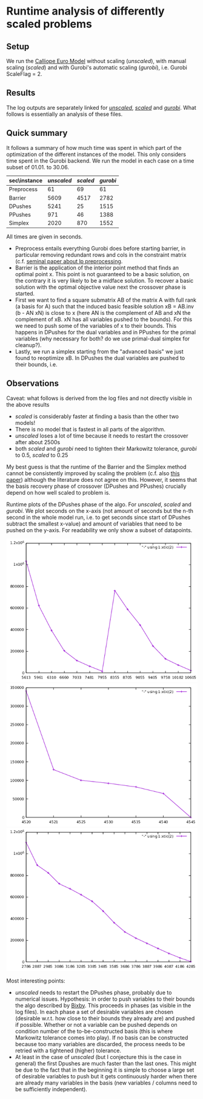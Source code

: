 # Runtime analysis of differently scaled problems

## Setup

We run the [Calliope Euro Model](https://github.com/timtroendle/euro-calliope) without scaling (*unscaled*), with manual scaling (*scaled*) and with Gurobi's automatic scaling (*gurobi*), i.e. Gurobi ScaleFlag = 2.

## Results

The log outputs are separately linked for [*unscaled*](./analysis/unscaled.log), [*scaled*](./analysis/scaled.log) and [*gurobi*](./analysis/gurobiscaled.log). What follows is essentially an analysis of these files.

## Quick summary

It follows a summary of how much time was spent in which part of the optimization of the different instances of the model. This only considers time spent in the Gurobi backend. We run the model in each case on a time subset of 01.01. to 30.06.

|sec\\instance|	*unscaled*|	*scaled*|	*gurobi*|	
|---|---|---|---|
|Preprocess |	61 | 69 |	61 |
|Barrier | 5609 | 4517 | 2782 |
|DPushes | 5241 | 25 | 1515 |
|PPushes | 971 | 46 | 1388 |
|Simplex | 2020 | 870 | 1552 |

All times are given in seconds. 
- Preprocess entails everything Gurobi does before starting barrier, in particular removing redundant rows and cols in the constraint matrix (c.f. [seminal paper about lp preprocessing](https://link.springer.com/article/10.1007/BF01580428).
- Barrier is the application of the interior point method that finds an optimal point x. This point is not guaranteed to be a basic solution, on the contrary it is very likely to be a midface solution. To recover a basic solution with the optimal objective value next the crossover phase is started.
- First we want to find a square submatrix AB of the matrix A with full rank (a basis for A) such that the induced basic feasible solution xB = AB.inv (b - AN xN) is close to x (here AN is the complement of AB and xN the complement of xB. xN has all variables pushed to the bounds). For this we need to push some of the variables of x to their bounds. This happens in DPushes for the dual variables and in PPushes for the primal variables (why necessary for both? do we use primal-dual simplex for cleanup?).
- Lastly, we run a simplex starting from the "advanced basis" we just found to reoptimize xB.
In DPushes the dual variables are pushed to their bounds, i.e. 

## Observations

Caveat: what follows is derived from the log files and not directly visible in the above results
- *scaled* is considerably faster at finding a basis than the other two models!
- There is no model that is fastest in all parts of the algorithm.
- *unscaled* loses a lot of time because it needs to restart the crossover after about 2500s
- both *scaled* and *gurobi* need to tighten their Markowitz tolerance, *gurobi* to 0.5, *scaled* to 0.25

My best guess is that the runtime of the Barrier and the Simplex method cannot be consistently improved by scaling the problem (c.f. also [this paper](https://link.springer.com/article/10.1007/s10589-011-9420-4)) although the literature does not agree on this. However, it seems that the basis recovery phase of crossover (DPushes and PPushes) crucially depend on how well scaled to problem is.

Runtime plots of the DPushes phase of the algo.
For *unscaled*, *scaled* and *gurobi*. We plot seconds on the x-axis (not amount of seconds but the n-th second in the whole model run, i.e. to get seconds since start of DPushes subtract the smallest x-value) and amount of variables that need to be pushed on the y-axis. For readability we only show a subset of datapoints.


![unscaled](./analysis/scaled.png)
![scaled](./analysis/unscaled.png)
![gurobi](./analysis/gurobi.png)

Most interesting points:
- *unscaled* needs to restart the DPushes phase, probably due to numerical issues. Hypothesis: in order to push variables to their bounds the algo described by [Bixby](https://scholarship.rice.edu/bitstream/handle/1911/101733/TR91-32.pdf?sequence=1&isAllowed=y). This proceeds in phases (as visible in the log files). In each phase a set of desirable variables are chosen (desirable w.r.t. how close to their bounds they already are) and pushed if possible. Whether or not a variable can be pushed depends on condition number of the to-be-constructed basis (this is where Markowitz tolerance comes into play). If no basis can be constructed because too many variables are discarded, the process needs to be retried with a tightened (higher) tolerance.
- At least in the case of *unscaled* (but I conjecture this is the case in general) the first Dpushes are much faster than the last ones. This might be due to the fact that in the beginning it is simple to choose a large set of desirable variables to push but it gets continuously harder when there are already many variables in the basis (new variables / columns need to be sufficiently independent).
